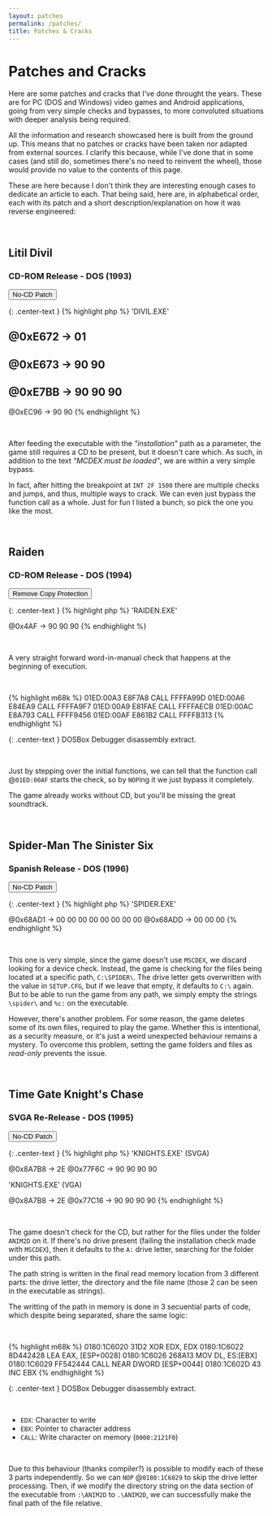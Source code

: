 ```yaml
---
layout: patches
permalink: /patches/
title: Patches & Cracks
---
```


# Patches and Cracks

Here are some patches and cracks that I've done throught the years. These are for PC (DOS and Windows) video games and Android applications, going from very simple checks and bypasses, to more convoluted situations with deeper analysis being required.

All the information and research showcased here is built from the ground up. This means that no patches or cracks have been taken nor adapted from external sources. I clarify this because, while I've done that in some cases (and still do, sometimes there's no need to reinvent the wheel), those would provide no value to the contents of this page.

These are here because I don't think they are interesting enough cases to dedicate an article to each. That being said, here are, in alphabetical order, each with its patch and a short description/explanation on how it was reverse engineered:

<br>

## Litil Divil
### CD-ROM Release - DOS (1993)

<button id="patch-litildivil" class="collapsible">No-CD Patch</button>
<div id="patch-litildivil-data" class="content" markdown="1">

{: .center-text }
{% highlight php %}
'DIVIL.EXE'

@0xE672 -> 01
----------------
@0xE673 -> 90 90
-------------------
@0xE7BB -> 90 90 90
-------------------
@0xEC96 -> 90 90
{% endhighlight %}

<br>

After feeding the executable with the *"installation"* path as a parameter, the game still requires a CD to be present, but it doesn't care which. As such, in addition to the text *"MCDEX must be loaded"*, we are within a very simple bypass.

In fact, after hitting the breakpoint at `INT 2F 1500` there are multiple checks and jumps, and thus, multiple ways to crack. We can even just bypass the function call as a whole. Just for fun I listed a bunch, so pick the one you like the most.

</div>

<br>

## Raiden
### CD-ROM Release - DOS (1994)

<button id="patch-raiden" class="collapsible">Remove Copy Protection</button>
<div id="patch-raiden-data" class="content" markdown="1">

{: .center-text }
{% highlight php %}
'RAIDEN.EXE'

@0x4AF -> 90 90 90
{% endhighlight %}

<br>

A very straight forward word-in-manual check that happens at the beginning of execution.

<br>

{% highlight m68k %}
01ED:00A3       E8F7A8	CALL    FFFFA99D
01ED:00A6	E84EA9	CALL	FFFFA9F7
01ED:00A9	E81FAE	CALL	FFFFAECB
01ED:00AC	E8A793	CALL	FFFF9456
01ED:00AF	E861B2	CALL	FFFFB313
{% endhighlight %}

{: .center-text }
DOSBox Debugger disassembly extract.

<br>

Just by stepping over the initial functions, we can tell that the function call @`01ED:00AF` starts the check, so by `NOP`ing it we just bypass it completely.

The game already works without CD, but you'll be missing the great soundtrack.

</div>

<br>

## Spider-Man The Sinister Six
### Spanish Release - DOS (1996)

<button id="patch-spiderman" class="collapsible">No-CD Patch</button>
<div id="patch-spiderman-data" class="content" markdown="1">

{: .center-text }
{% highlight php %}
'SPIDER.EXE'

@0x68AD1 -> 00 00 00 00 00 00 00 00
@0x68ADD -> 00 00 00
{% endhighlight %}

<br>

This one is very simple, since the game doesn't use `MSCDEX`, we discard looking for a device check. Instead, the game is checking for the files being located at a specific path, `C:\SPIDER\`. The drive letter gets overwritten with the value in `SETUP.CFG`, but if we leave that empty, it defaults to `C:\` again. But to be able to run the game from any path, we simply empty the strings `\spider\` and `%c:` on the executable.

However, there's another problem. For some reason, the game deletes some of its own files, required to play the game. Whether this is intentional, as a security measure, or it's just a weird unexpected behaviour remains a mystery. To overcome this problem, setting the game folders and files as *read-only* prevents the issue.

</div>

<br>

## Time Gate Knight's Chase
### SVGA Re-Release - DOS (1995)

<button id="patch-timegate" class="collapsible">No-CD Patch</button>
<div id="patch-timegate-data" class="content" markdown="1">

{: .center-text }
{% highlight php %}
'KNIGHTS.EXE' (SVGA)

@0x8A7B8 -> 2E
@0x77F6C -> 90 90 90 90

'KNIGHTS.EXE' (VGA)

@0x8A7B8 -> 2E
@0x77C16 -> 90 90 90 90
{% endhighlight %}

<br>

The game doesn't check for the CD, but rather for the files under the folder `ANIM2D` on it. If there's no drive present (failing the installation check made with `MSCDEX`), then it defaults to the `A:` drive letter, searching for the folder under this path.

The path string is written in the final read memory location from 3 different parts: the drive letter, the directory and the file name (those 2 can be seen in the executable as strings).

The writting of the path in memory is done in 3 secuential parts of code, which despite being separated, share the same logic:

<br>

{% highlight m68k %}
0180:1C6020	31D2		XOR	    EDX, EDX
0180:1C6022	8D442428	LEA	    EAX, [ESP+0028]
0180:1C6026	268A13		MOV	    DL, ES:[EBX]
0180:1C6029	FF542444	CALL	    NEAR DWORD [ESP+0044]
0180:1C602D	43              INC	    EBX
{% endhighlight %}

{: .center-text }
DOSBox Debugger disassembly extract.

<br>

- `EDX`: Character to write
- `EBX`: Pointer to character address
- `CALL`: Write character on memory (`0000:2121F0`)

<br>

Due to this behaviour (thanks compiler?) is possible to modify each of these 3 parts independently. So we can `NOP` @`0180:1C6029` to skip the drive letter processing. Then, if we modify the directory string on the data section of the executable from `:\ANIM2D` to `.\ANIM2D`, we can successfully make the final path of the file relative.

</div>